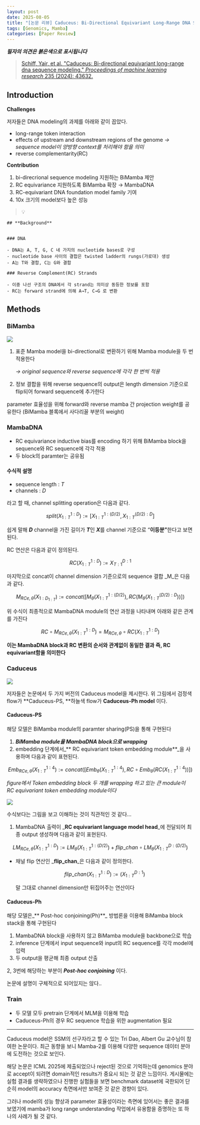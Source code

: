 ```yaml
---
layout: post
date: 2025-08-05
title: "[논문 리뷰] Caduceus: Bi-Directional Equivariant Long-Range DNA Sequence Modeling"
tags: [Genomics, Mamba]
categories: [Paper Review]
---
```


<span class="notion-red">_**필자의 의견은 붉은색으로 표시됩니다**_</span>


> [Schiff, Yair, et al. "Caduceus: Bi-directional equivariant long-range dna sequence modeling." ](https://pmc.ncbi.nlm.nih.gov/articles/PMC12189541/)[_Proceedings of machine learning research_](https://pmc.ncbi.nlm.nih.gov/articles/PMC12189541/)[ 235 (2024): 43632.](https://pmc.ncbi.nlm.nih.gov/articles/PMC12189541/)



## Introduction


**Challenges**


저자들은 DNA modeling의 과제를 아래와 같이 꼽았다.

- long-range token interaction
- effects of upstream and downstream regions of the genome 
_→ sequence model이 양방향 context를 처리해야 함을 의미_
- reverse complementarity(RC)

**Contribution**

1. bi-direcrional sequence modeling 지원하는 BiMamba 제안
1. RC equivariance 지원하도록 BiMamba 확장 → MambaDNA
1. RC-equivariant DNA foundation model family 기여
1. 10x 크기의 model보다 높은 성능

> 💡 


	## **Background**


	### DNA

	- DNA는 A, T, G, C 네 가지의 nucleotide bases로 구성
	- nucleotide base 사이의 결합은 twisted ladder의 rungs(가로대) 생성
	- A는 T와 결합, C는 G와 결합

	### Reverse Complement(RC) Strands

	- 이중 나선 구조의 DNA에서 각 strand는 의미상 동등한 정보를 포함
	- RC는 forward strand에 의해 A→T, C→G 로 변환


## Methods



### BiMamba


![](https://prod-files-secure.s3.us-west-2.amazonaws.com/542b861c-36a8-4051-84e5-8804b6728dba/2c247d59-7815-4980-99f0-8f0d21f445a7/image.png?X-Amz-Algorithm=AWS4-HMAC-SHA256&X-Amz-Content-Sha256=UNSIGNED-PAYLOAD&X-Amz-Credential=ASIAZI2LB466RH5LBQ2I%2F20251013%2Fus-west-2%2Fs3%2Faws4_request&X-Amz-Date=20251013T022337Z&X-Amz-Expires=3600&X-Amz-Security-Token=IQoJb3JpZ2luX2VjEI%2F%2F%2F%2F%2F%2F%2F%2F%2F%2F%2FwEaCXVzLXdlc3QtMiJIMEYCIQDSUaYJ7qKB3VS2fTtUL15XeBga7ThFDsbuPmpLNzBetwIhAPOB62C2g7Qf3ZDBRrTHgbx8IPF9gB5HMde5LY93Ry7sKv8DCDgQABoMNjM3NDIzMTgzODA1Igwu1B3BQK7htnYzAfYq3AP38LGsFU7pNdj2tE54mQ8BWRkuT700A7XcCZOncQlbgpTT%2FSsh9KhKfGHAyH9vgjgigtu%2B9cGM9wrbmapqUg6ZmvDbqDnMRLLPkrJV3vPncI%2BCnNZJ0gt225f8a7FuDmy73yra1Dqt34f3bOXVi4gFVDDFiBv3r1yNpF9fxc1Nlf%2FgHXFhE5S%2FEZFIFFDLLJac5EGzfMH7xPWxsFxiW8N37ePPLkJ8eIcQyd52taqls31zPaUnEQCou%2Flj4%2BYtTZHlBAXBVyRly9%2BqZ%2FXTxWLMAyhvWpjX%2Ft3qQopyL52Y4EnbodUtaZ9MvHpq54OnIf%2FFffJznKcRSOJvHOLi6ugIsg9yK1zLXO2GBXEqU85fkbSuZaBJIjaiVKkjvU1V6qiISzM%2BBGocb6By1xFLkb6%2FUSj7dTycnS%2Bk0ux6qpxeiA%2FD8l%2BRlMykF9YBUE%2BDOATekAuVuMDacB%2B6LkUdaSw33zNJOKVt35WnJlfjiVcBsgfu14Z%2FwX2IU1gDeTFSNoZoQiGrPiD1KD6lj3iyPBezitqO4oPYIagwqpXSSnkeCF2tFJJDrKdli4EYU1NQg3FBZpIEtXy9c7e0wmZZyUsL9dJQsR4mtr9oLM3qfw%2BEvV8EWRQWGS53kqk4SjD%2F6bDHBjqkAdoMmhiwNqi1OFyZOhvdthZPNeYeNvzT%2FegqVz0hOBllz%2FNMF9riuFiC6BuOYIi3BVP9UKoqcF8TXa42qvyDM%2FRs3m4B5MDgfZmYgPrT75MUL8j%2FHD76HUFIWxx30asFs2sSn8Qbqz1C7V7nYTDkdbAfYvmMBoA56yuEy1gKweoBl65HxMgFUIzbvxV1MHPVF3YFBw%2Bs%2B5H%2Fge%2FkJJeVz%2Bh3EAdb&X-Amz-Signature=12f5667d838e969764099fcd930834c556d687d74a803bf676f567fad0ed8048&X-Amz-SignedHeaders=host&x-amz-checksum-mode=ENABLED&x-id=GetObject)

1. 표준 Mamba model을 bi-directional로 변환하기 위해 Mamba module을 두 번 적용한다

	_→ original sequence와 reverse sequence에 각각 한 번씩 적용_

1. 정보 결합을 위해 reverse sequence의 output은 length dimension 기준으로 flip되어 forward sequence에 추가한다

parameter 효율성을 위해 forward와 reverse mamba 간 projection weight를 공유한다 (BiMamba 블록에서 사다리꼴 부분의 weight)



### MambaDNA

- RC equivariance inductive bias를 encoding 하기 위해 BiMamba block을 sequence와 RC sequence에 각각 적용
- 두 block의 paramter는 공유됨


#### 수식적 설명

- sequence length : _T_
- channels : _D_

라고 할 때,  channel splitting operation은 다음과 같다.


$$
split(X^{1:D}_{1:T}):=[X^{1:(D/2)}_{1:T},X^{(D/2):D}_{1:T}]
$$


<span class="notion-red">쉽게 말해 </span><span class="notion-red">_**D**_</span><span class="notion-red"> channel을 가진 길이가 </span><span class="notion-red">_**T**_</span><span class="notion-red">인 </span><span class="notion-red">_**X**_</span><span class="notion-red">를 channel 기준으로 “</span><span class="notion-red">**이등분”**</span><span class="notion-red">한다고 보면 된다.</span>


RC 연산은 다음과 같이 정의된다.


$$
RC(X^{1:D}_{1:T}):=X^{D:1}_{T:1}
$$


마지막으로 concat이 channel dimension 기준으로의 sequence 결합 _M_은 다음과 같다.


$$
M_{RCe,\theta}(X_{1:D_{1:T}}):=concat([M_{\theta}(X^{1:(D/2)}_{1:T}),RC(M_{\theta}(X^{(D/2):D}_{1:T}))])
$$


위 수식이 최종적으로 MambaDNA module의 연산 과정을 나타내며 아래와 같은 관계를 가진다


$$
RC\circ M_{RCe,\theta}(X^{1:D}_{1:T}) = M_{RCe,\theta} \circ RC(X^{1:D}_{1:T})
$$


**이는 MambaDNA block과 RC 변환의 순서와 관계없이 동일한 결과 즉, RC equivariant함을 의미한다**



### Caduceus


![](https://prod-files-secure.s3.us-west-2.amazonaws.com/542b861c-36a8-4051-84e5-8804b6728dba/f94a60d7-8145-473b-aef9-7c68d3ec604a/image.png?X-Amz-Algorithm=AWS4-HMAC-SHA256&X-Amz-Content-Sha256=UNSIGNED-PAYLOAD&X-Amz-Credential=ASIAZI2LB466RH5LBQ2I%2F20251013%2Fus-west-2%2Fs3%2Faws4_request&X-Amz-Date=20251013T022337Z&X-Amz-Expires=3600&X-Amz-Security-Token=IQoJb3JpZ2luX2VjEI%2F%2F%2F%2F%2F%2F%2F%2F%2F%2F%2FwEaCXVzLXdlc3QtMiJIMEYCIQDSUaYJ7qKB3VS2fTtUL15XeBga7ThFDsbuPmpLNzBetwIhAPOB62C2g7Qf3ZDBRrTHgbx8IPF9gB5HMde5LY93Ry7sKv8DCDgQABoMNjM3NDIzMTgzODA1Igwu1B3BQK7htnYzAfYq3AP38LGsFU7pNdj2tE54mQ8BWRkuT700A7XcCZOncQlbgpTT%2FSsh9KhKfGHAyH9vgjgigtu%2B9cGM9wrbmapqUg6ZmvDbqDnMRLLPkrJV3vPncI%2BCnNZJ0gt225f8a7FuDmy73yra1Dqt34f3bOXVi4gFVDDFiBv3r1yNpF9fxc1Nlf%2FgHXFhE5S%2FEZFIFFDLLJac5EGzfMH7xPWxsFxiW8N37ePPLkJ8eIcQyd52taqls31zPaUnEQCou%2Flj4%2BYtTZHlBAXBVyRly9%2BqZ%2FXTxWLMAyhvWpjX%2Ft3qQopyL52Y4EnbodUtaZ9MvHpq54OnIf%2FFffJznKcRSOJvHOLi6ugIsg9yK1zLXO2GBXEqU85fkbSuZaBJIjaiVKkjvU1V6qiISzM%2BBGocb6By1xFLkb6%2FUSj7dTycnS%2Bk0ux6qpxeiA%2FD8l%2BRlMykF9YBUE%2BDOATekAuVuMDacB%2B6LkUdaSw33zNJOKVt35WnJlfjiVcBsgfu14Z%2FwX2IU1gDeTFSNoZoQiGrPiD1KD6lj3iyPBezitqO4oPYIagwqpXSSnkeCF2tFJJDrKdli4EYU1NQg3FBZpIEtXy9c7e0wmZZyUsL9dJQsR4mtr9oLM3qfw%2BEvV8EWRQWGS53kqk4SjD%2F6bDHBjqkAdoMmhiwNqi1OFyZOhvdthZPNeYeNvzT%2FegqVz0hOBllz%2FNMF9riuFiC6BuOYIi3BVP9UKoqcF8TXa42qvyDM%2FRs3m4B5MDgfZmYgPrT75MUL8j%2FHD76HUFIWxx30asFs2sSn8Qbqz1C7V7nYTDkdbAfYvmMBoA56yuEy1gKweoBl65HxMgFUIzbvxV1MHPVF3YFBw%2Bs%2B5H%2Fge%2FkJJeVz%2Bh3EAdb&X-Amz-Signature=c0f07e1a058c354e6d62f1626b1ca9d73150b86bab73ded90b84ff16d55bf489&X-Amz-SignedHeaders=host&x-amz-checksum-mode=ENABLED&x-id=GetObject)


저자들은 논문에서 두 가지 버전의 Caduceus model을 제시한다. 위 그림에서 검정색 flow가 **Caduceus-PS, **하늘색 flow가 **Caduceus-Ph model** 이다.



#### Caduceus-PS


해당 모델은 BiMamba module의 paramter sharing(PS)을 통해 구현된다

1. _**BiMamba module을 MambaDNA block으로 wrapping**_
1. embedding 단계에서_** RC equivariant token embedding module**_을 사용하며 다음과 같이 표현된다.

$$
Emb_{RCe,\theta}(X^{1:4}_{1:T}):=concat([Emb_{\theta}(X^{1:4}_{1:T}),RC \circ Emb_{\theta}(RC(X^{1:4}_{1:T}))])
$$


_figure에서 Token embedding block 두 개를 wrapping 하고 있는 큰 module이 RC equivariant token embedding module이다_


![](https://prod-files-secure.s3.us-west-2.amazonaws.com/542b861c-36a8-4051-84e5-8804b6728dba/b175e4da-71eb-4e91-8c23-a06dabe673c9/image.png?X-Amz-Algorithm=AWS4-HMAC-SHA256&X-Amz-Content-Sha256=UNSIGNED-PAYLOAD&X-Amz-Credential=ASIAZI2LB466RH5LBQ2I%2F20251013%2Fus-west-2%2Fs3%2Faws4_request&X-Amz-Date=20251013T022338Z&X-Amz-Expires=3600&X-Amz-Security-Token=IQoJb3JpZ2luX2VjEI%2F%2F%2F%2F%2F%2F%2F%2F%2F%2F%2FwEaCXVzLXdlc3QtMiJIMEYCIQDSUaYJ7qKB3VS2fTtUL15XeBga7ThFDsbuPmpLNzBetwIhAPOB62C2g7Qf3ZDBRrTHgbx8IPF9gB5HMde5LY93Ry7sKv8DCDgQABoMNjM3NDIzMTgzODA1Igwu1B3BQK7htnYzAfYq3AP38LGsFU7pNdj2tE54mQ8BWRkuT700A7XcCZOncQlbgpTT%2FSsh9KhKfGHAyH9vgjgigtu%2B9cGM9wrbmapqUg6ZmvDbqDnMRLLPkrJV3vPncI%2BCnNZJ0gt225f8a7FuDmy73yra1Dqt34f3bOXVi4gFVDDFiBv3r1yNpF9fxc1Nlf%2FgHXFhE5S%2FEZFIFFDLLJac5EGzfMH7xPWxsFxiW8N37ePPLkJ8eIcQyd52taqls31zPaUnEQCou%2Flj4%2BYtTZHlBAXBVyRly9%2BqZ%2FXTxWLMAyhvWpjX%2Ft3qQopyL52Y4EnbodUtaZ9MvHpq54OnIf%2FFffJznKcRSOJvHOLi6ugIsg9yK1zLXO2GBXEqU85fkbSuZaBJIjaiVKkjvU1V6qiISzM%2BBGocb6By1xFLkb6%2FUSj7dTycnS%2Bk0ux6qpxeiA%2FD8l%2BRlMykF9YBUE%2BDOATekAuVuMDacB%2B6LkUdaSw33zNJOKVt35WnJlfjiVcBsgfu14Z%2FwX2IU1gDeTFSNoZoQiGrPiD1KD6lj3iyPBezitqO4oPYIagwqpXSSnkeCF2tFJJDrKdli4EYU1NQg3FBZpIEtXy9c7e0wmZZyUsL9dJQsR4mtr9oLM3qfw%2BEvV8EWRQWGS53kqk4SjD%2F6bDHBjqkAdoMmhiwNqi1OFyZOhvdthZPNeYeNvzT%2FegqVz0hOBllz%2FNMF9riuFiC6BuOYIi3BVP9UKoqcF8TXa42qvyDM%2FRs3m4B5MDgfZmYgPrT75MUL8j%2FHD76HUFIWxx30asFs2sSn8Qbqz1C7V7nYTDkdbAfYvmMBoA56yuEy1gKweoBl65HxMgFUIzbvxV1MHPVF3YFBw%2Bs%2B5H%2Fge%2FkJJeVz%2Bh3EAdb&X-Amz-Signature=e28cb5523a7bfefa365a39c8e86a909724e6b10208380b6966a8e2bcd2c3fcd9&X-Amz-SignedHeaders=host&x-amz-checksum-mode=ENABLED&x-id=GetObject)


<span class="notion-red">수식보다는 그림을 보고 이해하는 것이 직관적인 것 같다…</span>

1. MambaDNA 출력이 _**RC equivariant language model head**_에 전달되어 최종 output 생성하며 다음과 같이 표현된다.

$$
LM_{RCe,\theta}(X^{1:D}_{1:T}):= LM_{\theta}(X^{1:(D/2)}_{1:T})+flip\_chan\circ LM_{\theta}(X^{D:(D/2)}_{1:T})
$$

- 채널 flip 연산인 _**flip\_chan**_은 다음과 같이 정의한다.

	$$
	flip\_chan(X^{1:D}_{1:T}):=(X^{D:1}_{1:T})
	$$


	말 그대로 channel dimension만 뒤집어주는 연산이다



#### Caduceus-Ph


해당 모델은_** Post-hoc conjoining(Ph)**_ 방법론을 이용해 BiMamba block stack을 통해 구현된다

1. MambaDNA block을 사용하지 않고 BiMamba module을 backbone으로 학습
1. inference 단계에서 input sequence와 input의 RC sequence를 각각 model에 입력
1. 두 output을 평균해 최종 output 산출

2, 3번에 해당하는 부분이 _**Post-hoc conjoining**_ 이다.


<span class="notion-red">논문에 설명이 구체적으로 되어있지는 않다..</span>



### Train

- 두 모델 모두 pretrain 단계에서 MLM을 이용해 학습
- Caduceus-Ph의 경우 RC sequence 학습을 위한 augmentation 필요

---


<span class="notion-red">Caduceus model은 SSM의 선구자라고 할 수 있는 Tri Dao, Albert Gu 교수님이 참여한 논문이다. 최근 동향을 보니 Mamba-2를 이용해 다양한 sequence 데이터 분야에 도전하는 것으로 보인다.</span>


<span class="notion-red">해당 논문은 ICML 2025에 제출되었으나 reject된 것으로 기억하는데 genomics 분야로 accept이 되려면 domain적인 results가 중요시 되는 것 같은 느낌이다. 게시물에는 실험 결과를 생략하였으나 진행한 실험들을 보면 benchmark dataset에 국한되어 단순히 model의 accuracy 측면에서만 보여준 것 같은 경향이 있다.</span>


<span class="notion-red">그러나 model의 성능 향상과 parameter 효율성이라는 측면에 있어서는 좋은 결과를 보였기에 mamba가 long range understanding 작업에서 유용함을 증명하는 또 하나의 사례가 될 것 같다.</span>

